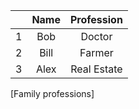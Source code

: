 |    | Name | Profession |
|:--:|:----:|:----------:|
| 1  | Bob  | Doctor     |
| 2  | Bill | Farmer     |
| 3  | Alex | Real Estate|
[Family professions]
